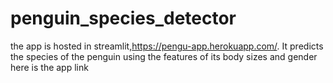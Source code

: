 # penguin_species_detector
the app is hosted in streamlit,https://pengu-app.herokuapp.com/. It predicts the species of the penguin using the features of its  body sizes and gender
here is the app link 


